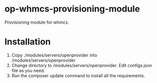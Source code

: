 # op-whmcs-provisioning-module
Provisioning module for whmcs.

# Installation

 1. Copy ./modules/servers/openprovider into <WHMCS directory>/modules/servers/openprovider
 2. Change directory to <WHMCS directory>/modules/servers/openprovider. Edit configs.json file as you need.
 3. Run the composer update command to install all the requirements.
